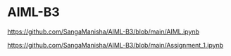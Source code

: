 # AIML-B3
https://github.com/SangaManisha/AIML-B3/blob/main/AIML.ipynb

https://github.com/SangaManisha/AIML-B3/blob/main/Assignment_1.ipynb
